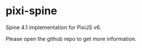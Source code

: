 # pixi-spine

Spine 4.1 implementation for PixiJS v6.

Please open the github repo to get more information.
